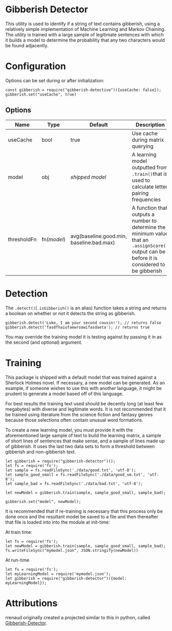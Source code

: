 # Gibberish Detector

This utility is used to identify if a string of text contains gibberish, using a relatively simple implementation of Machine Learning and Markov Chaining. The utility is trained with a large sample of legitimate sentences with which it builds a model to determine the probability that any two characters would be found adjacently.

# Configuration
Options can be set during or after initialization:

    const gibberish = require("gibberish-detective")({useCache: false});
    gibberish.set("useCache", true)

## Options
|Name|Type  | Default | Description
|--|--|--|--
|useCache  | bool  | true | Use cache during matrix querying
|model     | obj | *shipped model* | A learning model outputted from `.train()`that is used to calculate letter pairing frequencies
|thresholdFn | fn(*model*) | avg(baseline.good.min, baseline.bad.max) | A function that outputs a number to determine the minimum value that an `.assignScore()` output can be before it is considered to be gibberish

# Detection
The `.detect()`(`.isGibberish()` is an alias) function takes a string and returns a boolean on whether or not it detects the string as gibberish.

    gibberish.detect('Luke, I am your second cousin!'); // returns false
    gibberish.detect('fasdfhaiufaewroawifasdaeta'); // returns true 

You may override the training model it is testing against by passing it in as the second (and optional) argument.


# Training

This package is shipped with a default model that was trained against a Sherlock Holmes novel.  If necessary, a new model can be generated. As an example, if someone wishes to use this with another language, it might be prudent to generate a model based off of this language.

For best results the training text used should be decently long (at least few megabytes) with diverse and legitimate words. It is not recommended that it be trained using literature from the science fiction and fantasy genres because those selections often contain unusual word formations.

To create a new learning model, you must provide it with the aforementioned large sample of text to build the learning matrix, a sample of short lines of sentences that make sense, and a sample of lines made up of gibberish. It uses the last two data sets to form a threshold between gibberish and non-gibberish text.

    let gibberish = require("gibberish-detector")();
    let fs = require('fs');
    let sample = fs.readFileSync('./data/good.txt', 'utf-8');
    let sample_good_small = fs.readFileSync('./data/good_sm.txt', 'utf-8');
    let sample_bad = fs.readFileSync('./data/bad.txt', 'utf-8');
    
    let newModel = gibberish.train(sample, sample_good_small, sample_bad);
    
    gibberish.set("model", newModel);

It is recommended that if re-training is necessary that this process only be done once and the resultant model be saved to a file and then thereafter that file is loaded into into the module at init-time:

At train time:

    let fs = require('fs');
    let newModel = gibberish.train(sample, sample_good_small, sample_bad);
    fs.writeFileSync("mymodel.json", JSON.stringify(newModel))

At run-time

    let fs = require('fs');
    let myLearningModel = require('mymodel.json');
    let gibberish = require("gibberish-detector")({model: myLearningModel});

# Attributions
 rrenaud originally created a projected similar to this in python, called [Gibberish-Detector](https://github.com/rrenaud/Gibberish-Detector).
